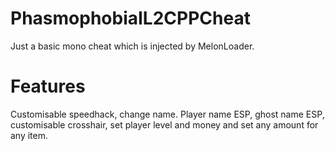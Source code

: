 # PhasmophobiaIL2CPPCheat
Just a basic mono cheat which is injected by MelonLoader. 

# Features
Customisable speedhack, change name. Player name ESP, ghost name ESP, customisable crosshair, set player level and money and set any amount for any item.

